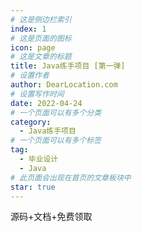 ```yaml
---
# 这是侧边栏索引
index: 1
# 这是页面的图标
icon: page
# 这是文章的标题
title: Java练手项目 [第一弹]
# 设置作者
author: DearLocation.com
# 设置写作时间
date: 2022-04-24
# 一个页面可以有多个分类
category:
  - Java练手项目
# 一个页面可以有多个标签
tag:
  - 毕业设计
  - Java
# 此页面会出现在首页的文章板块中
star: true
---
```


源码+文档+免费领取



